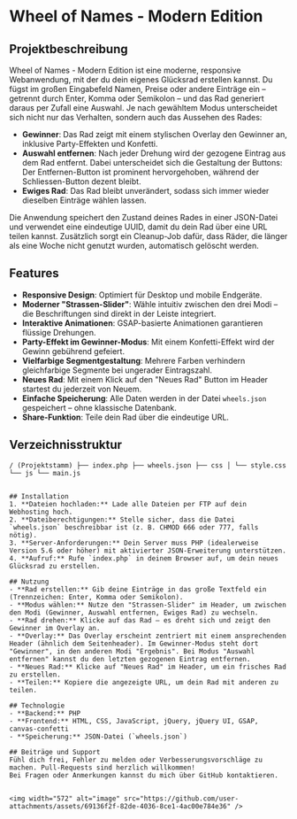 # Wheel of Names - Modern Edition

## Projektbeschreibung
Wheel of Names - Modern Edition ist eine moderne, responsive Webanwendung, mit der du dein eigenes Glücksrad erstellen kannst. Du fügst im großen Eingabefeld Namen, Preise oder andere Einträge ein – getrennt durch Enter, Komma oder Semikolon – und das Rad generiert daraus per Zufall eine Auswahl. Je nach gewähltem Modus unterscheidet sich nicht nur das Verhalten, sondern auch das Aussehen des Rades:

- **Gewinner**: Das Rad zeigt mit einem stylischen Overlay den Gewinner an, inklusive Party-Effekten und Konfetti.
- **Auswahl entfernen**: Nach jeder Drehung wird der gezogene Eintrag aus dem Rad entfernt. Dabei unterscheidet sich die Gestaltung der Buttons: Der Entfernen-Button ist prominent hervorgehoben, während der Schliessen-Button dezent bleibt.
- **Ewiges Rad**: Das Rad bleibt unverändert, sodass sich immer wieder dieselben Einträge wählen lassen.

Die Anwendung speichert den Zustand deines Rades in einer JSON-Datei und verwendet eine eindeutige UUID, damit du dein Rad über eine URL teilen kannst. Zusätzlich sorgt ein Cleanup-Job dafür, dass Räder, die länger als eine Woche nicht genutzt wurden, automatisch gelöscht werden.

## Features
- **Responsive Design**: Optimiert für Desktop und mobile Endgeräte.
- **Moderner "Strassen-Slider"**: Wähle intuitiv zwischen den drei Modi – die Beschriftungen sind direkt in der Leiste integriert.
- **Interaktive Animationen**: GSAP-basierte Animationen garantieren flüssige Drehungen.
- **Party-Effekt im Gewinner-Modus**: Mit einem Konfetti-Effekt wird der Gewinn gebührend gefeiert.
- **Vielfarbige Segmentgestaltung**: Mehrere Farben verhindern gleichfarbige Segmente bei ungerader Eintragszahl.
- **Neues Rad**: Mit einem Klick auf den "Neues Rad" Button im Header startest du jederzeit von Neuem.
- **Einfache Speicherung**: Alle Daten werden in der Datei `wheels.json` gespeichert – ohne klassische Datenbank.
- **Share-Funktion**: Teile dein Rad über die eindeutige URL.

## Verzeichnisstruktur
```
/ (Projektstamm) ├── index.php ├── wheels.json ├── css │ └── style.css └── js └── main.js


## Installation
1. **Dateien hochladen:** Lade alle Dateien per FTP auf dein Webhosting hoch.
2. **Dateiberechtigungen:** Stelle sicher, dass die Datei `wheels.json` beschreibbar ist (z. B. CHMOD 666 oder 777, falls nötig).
3. **Server-Anforderungen:** Dein Server muss PHP (idealerweise Version 5.6 oder höher) mit aktivierter JSON-Erweiterung unterstützen.
4. **Aufruf:** Rufe `index.php` in deinem Browser auf, um dein neues Glücksrad zu erstellen.

## Nutzung
- **Rad erstellen:** Gib deine Einträge in das große Textfeld ein (Trennzeichen: Enter, Komma oder Semikolon).
- **Modus wählen:** Nutze den "Strassen-Slider" im Header, um zwischen den Modi (Gewinner, Auswahl entfernen, Ewiges Rad) zu wechseln.
- **Rad drehen:** Klicke auf das Rad – es dreht sich und zeigt den Gewinner im Overlay an.
- **Overlay:** Das Overlay erscheint zentriert mit einem ansprechenden Header (ähnlich dem Seitenheader). Im Gewinner-Modus steht dort "Gewinner", in den anderen Modi "Ergebnis". Bei Modus "Auswahl entfernen" kannst du den letzten gezogenen Eintrag entfernen.
- **Neues Rad:** Klicke auf "Neues Rad" im Header, um ein frisches Rad zu erstellen.
- **Teilen:** Kopiere die angezeigte URL, um dein Rad mit anderen zu teilen.

## Technologie
- **Backend:** PHP
- **Frontend:** HTML, CSS, JavaScript, jQuery, jQuery UI, GSAP, canvas-confetti
- **Speicherung:** JSON-Datei (`wheels.json`)

## Beiträge und Support
Fühl dich frei, Fehler zu melden oder Verbesserungsvorschläge zu machen. Pull-Requests sind herzlich willkommen!  
Bei Fragen oder Anmerkungen kannst du mich über GitHub kontaktieren.


<img width="572" alt="image" src="https://github.com/user-attachments/assets/69136f2f-82de-4036-8ce1-4ac00e784e36" />
